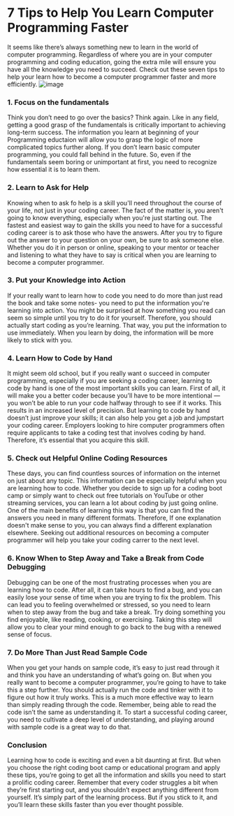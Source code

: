 
# 7 Tips to Help You Learn Computer Programming Faster
It seems like there’s always something new to learn in the world of computer programming. 
Regardless of where you are in your computer programming and coding education, going the extra mile will ensure you have all the knowledge you need to succeed.
Check out these seven tips to help your learn how to become a computer programmer faster and more efficiently.
![image](https://user-images.githubusercontent.com/98162883/193307403-03d1ec2b-edb6-4c64-b3fd-13fdb4d6f792.png)


### 1. Focus on the fundamentals
Think you don’t need to go over the basics? Think again.
Like in any field, getting a good grasp of the fundamentals is 
critically important to achieving long-term success.
The information you learn at beginning of your Programming 
eductaion will allow you to grasp the logic of more complicated 
topics further along.
If you don’t learn basic computer programming, you could fall behind in the future.
So, even if the fundamentals seem boring or unimportant at first, you need to recognize how essential it is to learn them.

### 2. Learn to Ask for Help 
Knowing when to ask fo help is a skill you'll need throughout
the course of your life, not just in your coding career.
The fact of the matter is, you aren't going to know everything,
especially when you're just starting out.
The fastest and easiest way to gain the skills you need to have for a successful coding career is to ask those who have the answers.
After you try to figure out the answer to your question on your own, be sure to ask someone else.
Whether you do it in person or online, speaking to your mentor or teacher and listening to what they have to say is critical
when you are learning to become a computer programmer.

### 3. Put your Knowledge into Action
If your really want to learn how to code you need to do more than
just read the book and take some notes- you need to put the
information you're learning into action.
You might be surprised at how something you read can seem so simple until you try to do it for yourself.
Therefore, you should actually start coding as you’re learning. That way, you put the information to use immediately.
When you learn by doing, the information will be more likely to stick with you.

### 4. Learn How to Code by Hand 

It might seem old school, but if you really want o succeed in 
computer programming, especially if you are seeking a coding 
career, learning to code by hand is one of the most important 
skills you can learn.
First of all, it will make you a better coder because you’ll have to be more intentional — you won’t be able to run your code halfway through to see if it works.
This results in an increased level of precision.
But learning to code by hand doesn’t just improve your skills; it can also help you get a job and jumpstart your coding career.
Employers looking to hire computer programmers often require applicants to take a coding test that involves coding by hand.
Therefore, it’s essential that you acquire this skill.

### 5. Check out Helpful Online Coding Resources

These days, you can find countless sources of information on the internet on just about any topic. 
This information can be especially helpful when you are learning how to code.
Whether you decide to sign up for a coding boot camp or simply want to check out free tutorials on YouTube or other streaming services,
you can learn a lot about coding by just going online.
One of the main benefits of learning this way is that you can find the answers you need in many different formats.
Therefore, If one explanation doesn't make sense to you, you can always 
find a different explanation elsewhere. Seeking out additional
resources on becoming a computer programmer will help you take 
your coding carrer to the next level.

### 6. Know When to Step Away and Take a Break from Code Debugging

Debugging can be one of the most frustrating processes when you are learning how to code.
After all, it can take hours to find a bug, and you can easily lose your sense of time when you are trying to fix the problem.
This can lead you to feeling overwhelmed or stressed, so you need to learn when to step away from the bug and take a break.
Try doing something you find enjoyable, like reading, cooking, or exercising.
Taking this step will allow you to clear your mind enough to go back to the bug with a renewed sense of focus.

### 7. Do More Than Just Read Sample Code

When you get your hands on sample code, it’s easy to just read through it and think you have an understanding of what’s going on.
But when you really want to become a computer programmer, you’re going to have to take this a step further.
You should actually run the code and tinker with it to figure out how it truly works.
This is a much more effective way to learn than simply reading through the code.
Remember, being able to read the code isn’t the same as understanding it.
To start a successful coding career, you need to cultivate a deep level of understanding, and playing around with sample code is a great way to do that.

### Conclusion

Learning how to code is exciting and even a bit daunting at first.
But when you choose the right coding boot camp or educational program and apply these tips,
you’re going to get all the information and skills you need to start a prolific coding career. 
Remember that every coder struggles a bit when they’re first starting out, and you shouldn’t expect anything different from yourself.
It’s simply part of the learning process. But if you stick to it, and you’ll learn these skills faster than you ever thought possible.

 
